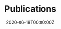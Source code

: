 ---
title: "Publications"  # Add a page title.
summary: "Hello!"  # Add a page description.
date: "2020-06-18T00:00:00Z"  # Add today's date.
type: "widget_page"  # Page type is a Widget Page
---